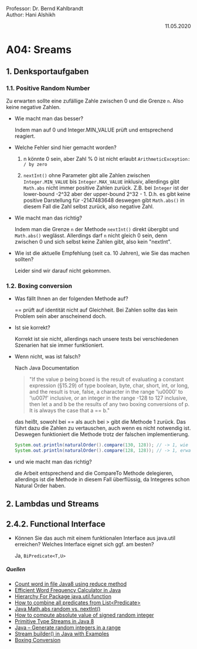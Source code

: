 Professor: Dr. Bernd Kahlbrandt  
Author: Hani Alshikh
<div style="text-align: right">11.05.2020</div>

# A04: Sreams

## 1. Denksportaufgaben

### 1.1. Positive Random Number

Zu erwarten sollte eine zufällige Zahle zwischen 0 und die Grenze ```n```. Also keine negative Zahlen.

- Wie macht man das besser?

    Indem man auf 0 und Integer.MIN_VALUE prüft und entsprechend reagiert.
    
- Welche Fehler sind hier gemacht worden?
    
    1. n könnte 0 sein, aber Zahl % 0 ist nicht erlaubt ```ArithmeticException: / by zero```
    
    2. ```nextInt()``` ohne Parameter gibt alle Zahlen zwischen ```Integer.MIN_VALUE``` bis ```Integer.MAX_VALUE``` inklusiv, 
    allerdings gibt ```Math.abs``` nicht immer positive Zahlen zurück. Z.B. bei ```Integer``` ist der lower-bound -2^32 aber der upper-bound 2^32 - 1. D.h. es gibt keine positive Darstellung für -2147483648 deswegen gibt ```Math.abs()``` in diesem Fall die Zahl selbst zurück, also negative Zahl.
    
- Wie macht man das richtig?
      
    Indem man die Grenze ```n``` der Methode ```nextInt()``` direkt übergibt und ```Math.abs()``` weglässt. Allerdings darf ```n``` nicht gleich 0 sein, denn zwischen 0 und sich selbst keine Zahlen gibt, also kein "nextInt".

- Wie ist die aktuelle Empfehlung (seit ca. 10 Jahren), wie Sie das machen sollten?

    Leider sind wir darauf nicht gekommen.

### 1.2. Boxing conversion

- Was fällt Ihnen an der folgenden Methode auf?
    
    == prüft auf identität nicht auf Gleichheit. Bei Zahlen sollte das kein Problem sein aber anscheinend doch.
    
- Ist sie korrekt?

    Korrekt ist sie nicht, allerdings nach unsere tests bei verschiedenen Szenarien hat sie immer funktioniert.

- Wenn nicht, was ist falsch?

    Nach Java Documentation
    
    > "If the value p being boxed is the result of evaluating a constant expression (§15.29) of type boolean, byte, char, short, int, or long, and the result is true, false, a character in the range '\u0000' to '\u007f' inclusive, or an integer in the range -128 to 127 inclusive, then let a and b be the results of any two boxing conversions of p. It is always the case that a == b."
    
    das heißt, sowohl bei == als auch bei > gibt die Methode 1 zurück. Das führt dazu die Zahlen zu vertauschen, auch wenn es nicht notwendig ist. Deswegen funktioniert die Methode trotz der falschen implementierung.
    
    ```java
    System.out.println(naturalOrder().compare(130, 128)); // -> 1, wie erwartet
    System.out.println(naturalOrder().compare(128, 128)); // -> 1, erwartet ist 0
    ```

- und wie macht man das richtig?

    die Arbeit entsprechend and die CompareTo Methode delegieren, allerdings ist die Methode in diesem Fall überflüssig, da Integeres schon Natural Order haben.

## 2. Lambdas und Streams

## 2.4.2. Functional Interface 

- Können Sie das auch mit einem funktionalen Interface aus java.util erreichen? Welches Interface eignet sich ggf. am besten?

    Ja, ```BiPredicate<T,U>```

##### Quellen

- [Count word in file Java8 using reduce method](https://stackoverflow.com/questions/49043471/count-word-in-file-java8-using-reduce-method)
- [Efficient Word Frequency Calculator in Java](https://www.baeldung.com/java-word-frequency)
- [Hierarchy For Package java.util.function](https://docs.oracle.com/javase/8/docs/api/java/util/function/package-tree.html)
- [How to combine all predicates from List<Predicate<MyClass>>](https://stackoverflow.com/questions/47424197/how-to-combine-all-predicates-from-listpredicatemyclass)
- [Java Math.abs random vs. nextInt()](https://stackoverflow.com/questions/39176165/java-math-abs-random-vs-nextint)
- [How to compute absolute value of signed random integer](https://stackoverflow.com/questions/23435875/how-to-compute-absolute-value-of-signed-random-integer)
- [Primitive Type Streams in Java 8](https://www.baeldung.com/java-8-primitive-streams)
- [Java – Generate random integers in a range](https://mkyong.com/java/java-generate-random-integers-in-a-range/)
- [Stream builder() in Java with Examples](https://www.geeksforgeeks.org/stream-builder-java-examples/)
- [Boxing Conversion](https://docs.oracle.com/javase/specs/jls/se14/html/jls-5.html#jls-5.1.7)